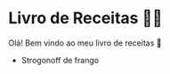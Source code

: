 # Livro de Receitas :woman_cook:

Olá! Bem vindo ao meu livro de receitas :clap:

- Strogonoff de frango